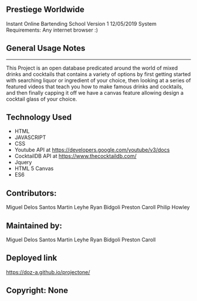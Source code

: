 ## Prestiege Worldwide
Instant Online Bartending School
Version 1
12/05/2019
System Requirements: Any internet browser :)

## General Usage Notes
--------------------

This Project is an open database predicated around the world of mixed drinks and cocktails that contains
a variety of options by first getting started with searching liquor or ingredient of your choice, then 
looking at a series of featured videos that teach you how to make famous drinks and cocktails, and
then finally capping it off we have a canvas feature allowing design a cocktail glass of your choice.

## Technology Used 
* HTML
* JAVASCRIPT 
* CSS 
* Youtube API at https://developers.google.com/youtube/v3/docs
* CocktailDB API at https://www.thecocktaildb.com/
* Jquery
* HTML 5 Canvas
* ES6

## Contributors: 
Miguel Delos Santos
Martin Leyhe
Ryan Bidgoli
Preston Caroll
Philip Howley

## Maintained by:
Miguel Delos Santos
Martin Leyhe
Ryan Bidgoli
Preston Caroll

## Deployed link
https://doz-a.github.io/projectone/

## Copyright: None

